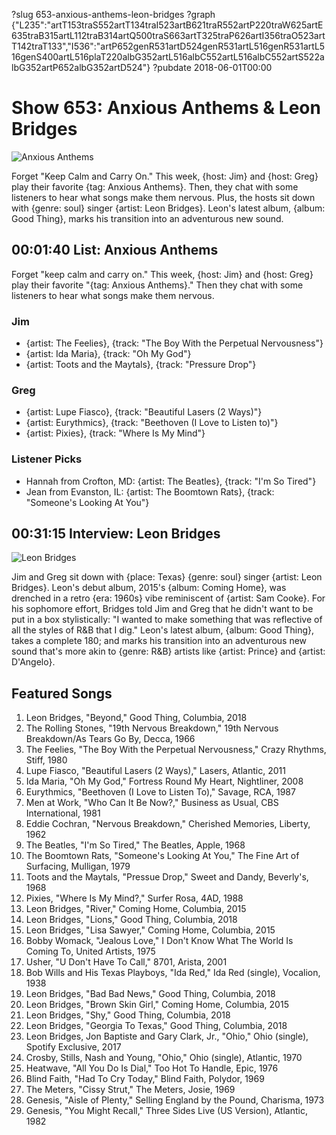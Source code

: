 ?slug 653-anxious-anthems-leon-bridges
?graph {"L235":"artT153traS552artT134traI523artB621traR552artP220traW625artE635traB315artL112traB314artQ500traS663artT325traP626artI356traO523artT142traT133","I536":"artP652genR531artD524genR531artL516genR531artL516genS400artL516plaT220albG352artL516albC552artL516albC552artS522albG352artP652albG352artD524"}
?pubdate 2018-06-01T00:00

# Show 653: Anxious Anthems & Leon Bridges

![Anxious Anthems](//static.soundopinions.org/images/2018/anxious.jpg)

Forget "Keep Calm and Carry On." This week, {host: Jim} and {host: Greg} play their favorite {tag: Anxious Anthems}. Then, they chat with some listeners to hear what songs make them nervous. Plus, the hosts sit down with {genre: soul} singer {artist: Leon Bridges}. Leon's latest album, {album: Good Thing}, marks his transition into an adventurous new sound.


## 00:01:40 List: Anxious Anthems
Forget  "keep calm and carry on."  This week, {host: Jim} and {host: Greg} play their favorite "{tag: Anxious Anthems}." Then they chat with some listeners to hear what songs make them nervous. 

### Jim
- {artist: The Feelies}, {track: "The Boy With the Perpetual Nervousness"}
- {artist: Ida Maria}, {track: "Oh My God"}
- {artist: Toots and the Maytals}, {track: "Pressure Drop"}

### Greg
- {artist: Lupe Fiasco}, {track: "Beautiful Lasers (2 Ways)"}
- {artist: Eurythmics}, {track: "Beethoven (I Love to Listen to)"}
- {artist: Pixies}, {track: "Where Is My Mind"}

### Listener Picks

- Hannah from Crofton, MD: {artist: The Beatles}, {track: "I'm So Tired"}
- Jean from Evanston, IL: {artist: The Boomtown Rats}, {track: "Someone's Looking At You"}


## 00:31:15 Interview: Leon Bridges
![Leon Bridges](https://s3.amazonaws.com/sound-images/images/2018/Leon-Main-pic.jpeg)

Jim and Greg sit down with {place: Texas} {genre: soul} singer {artist: Leon Bridges}. Leon's debut album, 2015's {album: Coming Home}, was drenched in a retro {era: 1960s} vibe reminiscent of {artist: Sam Cooke}.  For his sophomore effort, Bridges told Jim and Greg that he didn't want to be put in a box stylistically: "I wanted to make something that was reflective of all the styles of R&B that I dig." Leon's latest album, {album: Good Thing}, takes a complete 180; and marks his transition into an adventurous new sound that's more akin to {genre: R&B} artists like {artist: Prince} and {artist: D'Angelo}.

## Featured Songs

1. Leon Bridges, "Beyond," Good Thing, Columbia, 2018
1. The Rolling Stones, "19th Nervous Breakdown," 19th Nervous Breakdown/As Tears Go By, Decca, 1966
1. The Feelies, "The Boy With the Perpetual Nervousness," Crazy Rhythms, Stiff, 1980
1. Lupe Fiasco, "Beautiful Lasers (2 Ways)," Lasers, Atlantic, 2011
1. Ida Maria, "Oh My God," Fortress Round My Heart, Nightliner, 2008
1. Eurythmics, "Beethoven (I Love to Listen To)," Savage, RCA, 1987
1. Men at Work, "Who Can It Be Now?," Business as Usual, CBS International, 1981
1. Eddie Cochran, "Nervous Breakdown," Cherished Memories, Liberty, 1962
1. The Beatles, "I'm So Tired," The Beatles, Apple, 1968
1. The Boomtown Rats, "Someone's Looking At You," The Fine Art of Surfacing, Mulligan, 1979
1. Toots and the Maytals, "Pressue Drop," Sweet and Dandy, Beverly's, 1968
1. Pixies, "Where Is My Mind?," Surfer Rosa, 4AD, 1988
1. Leon Bridges, "River," Coming Home, Columbia, 2015
1. Leon Bridges, "Lions," Good Thing, Columbia, 2018
1. Leon Bridges, "Lisa Sawyer," Coming Home, Columbia, 2015
1. Bobby Womack, "Jealous Love," I Don't Know What The World Is Coming To, United Artists, 1975
1. Usher, "U Don't Have To Call," 8701, Arista, 2001
1. Bob Wills and His Texas Playboys, "Ida Red," Ida Red (single), Vocalion, 1938
1. Leon Bridges, "Bad Bad News," Good Thing, Columbia, 2018
1. Leon Bridges, "Brown Skin Girl," Coming Home, Columbia, 2015
1. Leon Bridges, "Shy," Good Thing, Columbia, 2018
1. Leon Bridges, "Georgia To Texas," Good Thing, Columbia, 2018
1. Leon Bridges, Jon Baptiste and Gary Clark, Jr., "Ohio," Ohio (single), Spotify Exclusive, 2017
1. Crosby, Stills, Nash and Young, "Ohio," Ohio (single), Atlantic, 1970
1. Heatwave, "All You Do Is Dial," Too Hot To Handle, Epic, 1976
1. Blind Faith, "Had To Cry Today," Blind Faith, Polydor, 1969
1. The Meters, "Cissy Strut," The Meters, Josie, 1969
1. Genesis, "Aisle of Plenty," Selling England by the Pound, Charisma, 1973
1. Genesis, "You Might Recall," Three Sides Live (US Version), Atlantic, 1982